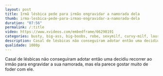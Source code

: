 ```yaml
---
layout: post
title: Irmã lésbica pede para irmão engravidar a namorada dela
thumb: irma-lesbica-pede-para-irmao-engravidar-a-namorada-dela
duration: "07:56"
permalink: /:title
video: https://www.xvideos.com/embedframe/66298191
categories: busty, big-ass, big-boobs, robe, sexymilf, curvy-milf, lauren-pixie, meloni-moon, fiesty-milf
description: Casal de lésbicas não conseguiram adotar então uma decidiu recorrer ao irmão para engravidar a sua namorada, mas ela parece gostar muito de foder com ele.
qualidade: 1080p
---
```

Casal de lésbicas não conseguiram adotar então uma decidiu recorrer ao irmão para engravidar a sua namorada, mas ela parece gostar muito de foder com ele.